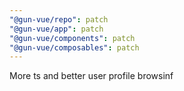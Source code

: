 ```yaml
---
"@gun-vue/repo": patch
"@gun-vue/app": patch
"@gun-vue/components": patch
"@gun-vue/composables": patch
---
```


More ts and better user profile browsinf
